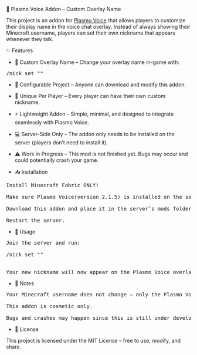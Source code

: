 📢 Plasmo Voice Addon – Custom Overlay Name

This project is an addon for [Plasmo Voice](https://modrinth.com/plugin/plasmo-voice)
 that allows players to customize their display name in the voice chat overlay.
Instead of always showing their Minecraft username, players can set their own nickname that appears whenever they talk.

✨ Features

- 🔧 Custom Overlay Name – Change your overlay name in-game with:

<pre>/nick set "<your nickname>"  </pre>


- 📝 Configurable Project – Anyone can download and modify this addon.

- 👥 Unique Per Player – Every player can have their own custom nickname.

- ⚡ Lightweight Addon – Simple, minimal, and designed to integrate seamlessly with Plasmo Voice.

- 💻 Server-Side Only – The addon only needs to be installed on the server (players don’t need to install it).

- ⚠️ Work in Progress – This mod is not finished yet. Bugs may occur and could potentially crash your game.

- 📥 Installation

<pre>Install Minecraft Fabric ONLY!

Make sure Plasmo Voice(version 2.1.5) is installed on the server.

Download this addon and place it in the server’s mods folder.

Restart the server.  </pre>

- 📝 Usage

<pre>Join the server and run:

/nick set "<your nickname>" 


Your new nickname will now appear on the Plasmo Voice overlay whenever you speak.  </pre>

- 📌 Notes

<pre>Your Minecraft username does not change – only the Plasmo Voice overlay name.

This addon is cosmetic only.

Bugs and crashes may happen since this is still under development.  </pre>

- 📜 License

This project is licensed under the MIT License – free to use, modify, and share.
